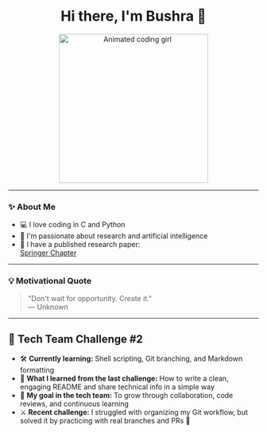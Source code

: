 <h1 align="center">Hi there, I'm Bushra 💬</h1>

<p align="center">
  <img src="https://media.giphy.com/media/qgQUggAC3Pfv687qPC/giphy.gif" width="300" alt="Animated coding girl">
</p>

---

### ✨ About Me

- 💻 I love coding in C and Python  
- 🤖 I'm passionate about research and artificial intelligence  
- 📄 I have a published research paper:  
  [Springer Chapter](https://link.springer.com/chapter/10.1007/978-3-031-83915-3_23)

---

### 💡 Motivational Quote

> "Don't wait for opportunity. Create it."  
> — Unknown

---

## 🌱 Tech Team Challenge #2

- 🛠️ **Currently learning:** Shell scripting, Git branching, and Markdown formatting  
- 📘 **What I learned from the last challenge:** How to write a clean, engaging README and share technical info in a simple way  
- 🎯 **My goal in the tech team:** To grow through collaboration, code reviews, and continuous learning  
- ⚔️ **Recent challenge:** I struggled with organizing my Git workflow, but solved it by practicing with real branches and PRs 💪
